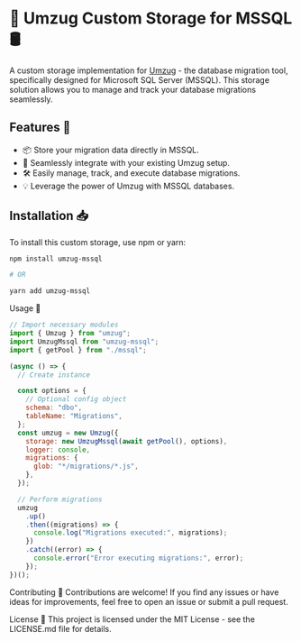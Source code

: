 # 🚚 Umzug Custom Storage for MSSQL 🛢️

A custom storage implementation for [Umzug](https://github.com/sequelize/umzug) - the database migration tool, specifically designed for Microsoft SQL Server (MSSQL). This storage solution allows you to manage and track your database migrations seamlessly.

## Features 🌟

- 📦 Store your migration data directly in MSSQL.
- 🔄 Seamlessly integrate with your existing Umzug setup.
- 🛠️ Easily manage, track, and execute database migrations.
- 💡 Leverage the power of Umzug with MSSQL databases.

## Installation 📥

To install this custom storage, use npm or yarn:

```bash
npm install umzug-mssql

# OR

yarn add umzug-mssql
```

Usage 🚀

```js
// Import necessary modules
import { Umzug } from "umzug";
import UmzugMssql from "umzug-mssql";
import { getPool } from "./mssql";

(async () => {
  // Create instance

  const options = {
    // Optional config object
    schema: "dbo",
    tableName: "Migrations",
  };
  const umzug = new Umzug({
    storage: new UmzugMssql(await getPool(), options),
    logger: console,
    migrations: {
      glob: "*/migrations/*.js",
    },
  });

  // Perform migrations
  umzug
    .up()
    .then((migrations) => {
      console.log("Migrations executed:", migrations);
    })
    .catch((error) => {
      console.error("Error executing migrations:", error);
    });
})();
```

Contributing 🤝
Contributions are welcome! If you find any issues or have ideas for improvements, feel free to open an issue or submit a pull request.

License 📄
This project is licensed under the MIT License - see the LICENSE.md file for details.
